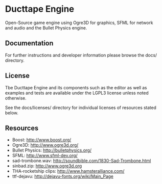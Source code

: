Ducttape Engine
===============
Open-Source game engine using Ogre3D for graphics, SFML for network and audio and the Bullet Physics engine.

Documentation
-------------
For further instructions and developer information please browse the docs/ directory.

License
-------
Tbe Ducttape Engine and its components such as the editor as well as examples and tests are available under the LGPL3 license unless noted otherwise.

See the docs/licenses/ directory for individual licenses of resources stated below.

Resources
---------
- Boost: http://www.boost.org/
- Ogre3D: http://www.ogre3d.org/
- Bullet Physics: http://bulletphysics.org/
- SFML: http://www.sfml-dev.org/
- sad-trombone.wav: http://soundbible.com/1830-Sad-Trombone.html
- sinbad.zip: http://www.ogre3d.org
- THA-rocketship clips: http://www.hamsteralliance.com/
- ttf-dejavu: http://dejavu-fonts.org/wiki/Main_Page
